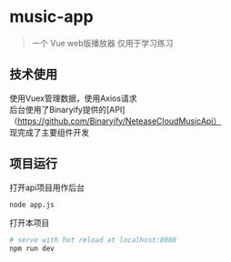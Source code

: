 # music-app

> 一个 Vue web版播放器
仅用于学习练习
## 技术使用
使用Vuex管理数据，使用Axios请求<br> 
后台使用了Binaryify提供的[API]（https://github.com/Binaryify/NeteaseCloudMusicApi）<br>
现完成了主要组件开发

## 项目运行
打开api项目用作后台
```bash
node app.js
```
打开本项目
``` bash
# serve with hot reload at localhost:8080
npm run dev

```
